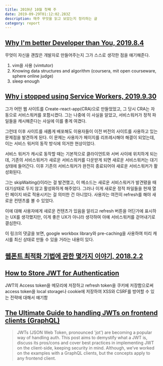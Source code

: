 ```yaml
---
title: 2019년 10월 첫째 주
date: 2019-09-29T01:12:02.283Z
description: 매주 무엇을 읽고 보았는지 정리하는 글
category: report
---
```


## [Why I'm better Developer than You, 2019.8.4](https://www.youtube.com/watch?v=4WTV6ZCY4qo)

무엇이 자신을 괜찮은 개발자로 만들어주는지 그가 스스로 생각한 점을 얘기해준다.

1. vim을 사용 (vimtutor)
2. Knowing data structures and algorithm (coursera, mit open courseware, sphere online judge)
3. sleep enough

## [Why i stopped using Service Workers, 2019.9.30](https://www.youtube.com/watch?v=JJSloXLTyNg)

그가 어떤 웹 사이트를 Create-react-app(CRA)으로 만들었었고, 그 당시 CRA는 자동으로 서비스워커를 포함시켰다.
그는 나중에 이 사실을 알았고, 서비스워커가 정적 파일들을 캐시해준다는 사실에 이를 좋게 여겼다.

그런데 이후 사이트를 새롭게 배포해도 이용자들이 이전 버전의 사이트를 사용하고 있는 문제점을 발견하게 된다.
이 문제는 사용자가 페이지를 리프레시해야 해결이 되었는데, 이는 서비스 워커의 동작 방식에 의거한 현상이었다.

서비스 워커가 캐시로 동작할 때는 기본적으로 클라이언트와 서버 사이에 위치하게 되는데,
기존의 서비스워커가 새로운 서비스워커를 다운받게 되면 새로운 서비스워커는 대기 상태에 들어간다.
이후 기존의 서비스워커가 완전히 종료되어야 새로운 서비스워커가 활성화된다.

그는 skipWaiting()이라는 걸 발견했고, 이 메소드는 새로운 서비스워커가 발견됐을 때 대기상태로 두지 않고 활성화하게 해주었다. 그러나 이게 새로운 정적 파일들을 현재 열린 페이지 바로 적용시키는 걸 의미한 건 아니었다. 사용자는 여전히 refresh를 해야 새로운 컨텐츠를 볼 수 있었다.

이에 대해 사용자에게 새로운 컨텐츠가 있음을 알리고 refresh 버튼을 어딘가에 표시하는 UX를 생각했지만, 이게 좋은 UX가 아니라 생각하여 아예 서비스워커를 걷어내기로 결심한다.

이 링크의 댓글을 보면, google workbox library와 pre-caching을 사용하여 미리 캐시를 최신 상태로 만들 수 있을 거라는 내용이 있다.

## [웹폰트 최적화 기법에 관한 몇가지 이야기, 2018.2.2](http://vnthf.logdown.com/posts/2018/02/02/5554547)

## [How to Store JWT for Authentication](https://www.youtube.com/watch?v=iD49_NIQ-R4)

JWT의 Access token을 메모리에 저장하고 refresh token을 쿠키에 저장함으로써 access token을 local storage나 cookie에 저장하여 XSS와 CSRF를 방어할 수 있는 전략에 대해서 얘기함

## [The Ultimate Guide to handling JWTs on frontend clients (GraphQL)](https://blog.hasura.io/best-practices-of-using-jwt-with-graphql/)

> JWTs (JSON Web Token, pronounced 'jot') are becoming a popular way of handling auth. This post aims to demystify what a JWT is, discuss its pros/cons and cover best practices in implementing JWT on the client-side, keeping security in mind. Although, we’ve worked on the examples with a GraphQL clients, but the concepts apply to any frontend client.
